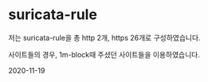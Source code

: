# suricata-rule     
     
저는 suricata-rule을 총 http 2개, https 26개로 구성하였습니다.
     
사이트들의 경우, 1m-block때 주셨던 사이트들을 이용하였습니다. 
     
2020-11-19
